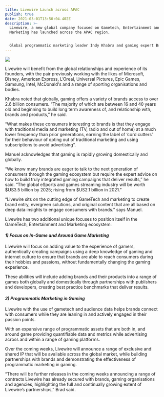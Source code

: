 ```yaml
---
title: Livewire Launch across APAC
publish: true
date: 2021-03-01T13:50:04.402Z
description: >-
  Livewire, a new global company focused on Gametech, Entertainment and
  Marketing has launched across the APAC region.


  Global programmatic marketing leader Indy Khabra and gaming expert Brad Manuel have combined their specialisms as the co-founders create Livewire, which will include an integrated and gaming focused marketing business.
---
```

![](https://res.cloudinary.com/livewire-group/image/upload/f_auto,q_auto,w_600/v1615286235/vi/social/Livewire_Social_Banner_Twitter_hwl37j.png)

Livewire will benefit from the global relationships and experience of its founders, with the pair previously working with the likes of Microsoft, Disney, American Express, L’Oreal, Universal Pictures, Epic Games, Samsung, Intel, McDonald's and a range of sporting organisations and bodies.

Khabra noted that globally, gaming offers a variety of brands access to over 2.6 billion consumers. “The majority of which are between 16 and 40 years old and beginning to build long term awareness of, and relationship with, brands and products,” he said.

“What makes these consumers interesting to brands is that they engage with traditional media and marketing (TV, radio and out of home) at a much lower frequency than prior generations, earning the label of ‘cord cutters’ for their behaviour of opting out of traditional marketing and using subscriptions to avoid advertising”.

Manuel acknowledges that gaming is rapidly growing domestically and globally.

“We know many brands are eager to talk to the next generation of consumers through the gaming ecosystem but require the expert advice on how to build truly integrated gaming campaigns that deliver results,” he said. “The global eSports and games streaming industry will be worth $US3.5 billion by 2025; rising from $US2.1 billion in 2021.”

“Livewire sits on the cutting edge of GameTech and marketing to create brand entry, evergreen solutions, and original content that are all based on deep data insights to engage consumers with brands.” says Manuel.

Livewire has two additional unique focuses to position itself in the GameTech, Entertainment and Marketing ecosystem:

#### *1) Focus on In-Game and Around Game Marketing*

Livewire will focus on adding value to the experience of gamers, authentically creating campaigns using a deep knowledge of gaming and internet culture to ensure that brands are able to reach consumers during their hobbies and passions, without fundamentally changing the gaming experience.

These abilities will include adding brands and their products into a range of games both globally and domestically through partnerships with publishers and developers, creating best practice benchmarks that deliver results.

#### *2) Programmatic Marketing in Gaming*

Livewire with the use of gametech and audience data helps brands connect with consumers while they are leaning in and actively engaged in their passion points.

With an expansive range of programmatic assets that are both in, and around game providing quantifiable data and metrics while advertising across and within a range of gaming platforms.

Over the coming weeks, Livewire will announce a range of exclusive and shared IP that will be available across the global market, while building partnerships with brands and demonstrating the effectiveness of programmatic marketing in gaming.

“There will be further releases in the coming weeks announcing a range of contracts Livewire has already secured with brands, gaming organisations and agencies, highlighting the full and continually growing extent of Livewire’s partnerships,” Brad said.